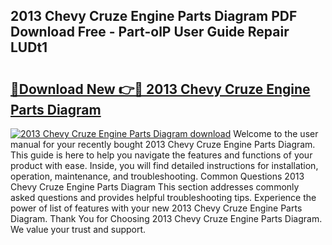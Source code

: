 ## 2013 Chevy Cruze Engine Parts Diagram PDF Download Free - Part-olP User Guide Repair LUDt1

# <h2><a href="http://dfnhs1s.blite.top/?on=2013+Chevy+Cruze+Engine+Parts+Diagram">🔗Download New 👉🔴 2013 Chevy Cruze Engine Parts Diagram</a></h2>

[![2013 Chevy Cruze Engine Parts Diagram download](https://i.imgur.com/lujVjoI.png)](http://dfnhs1s.blite.top/?on=2013+Chevy+Cruze+Engine+Parts+Diagram)
Welcome to the user manual for your recently bought 2013 Chevy Cruze Engine Parts Diagram. This guide is here to help you navigate the features and functions of your product with ease. Inside, you will find detailed instructions for installation, operation, maintenance, and troubleshooting. Common Questions 2013 Chevy Cruze Engine Parts Diagram This section addresses commonly asked questions and provides helpful troubleshooting tips. Experience the power of list of features with your new 2013 Chevy Cruze Engine Parts Diagram. Thank You for Choosing 2013 Chevy Cruze Engine Parts Diagram. We value your trust and support.
